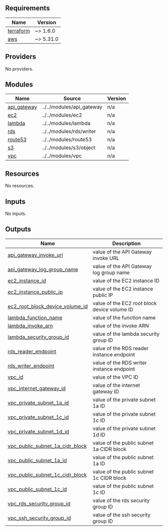 <!-- BEGIN_TF_DOCS -->
## Requirements

| Name | Version |
|------|---------|
| <a name="requirement_terraform"></a> [terraform](#requirement\_terraform) | ~> 1.6.0 |
| <a name="requirement_aws"></a> [aws](#requirement\_aws) | ~> 5.31.0 |

## Providers

No providers.

## Modules

| Name | Source | Version |
|------|--------|---------|
| <a name="module_api_gateway"></a> [api\_gateway](#module\_api\_gateway) | ../../modules/api_gateway | n/a |
| <a name="module_ec2"></a> [ec2](#module\_ec2) | ../../modules/ec2 | n/a |
| <a name="module_lambda"></a> [lambda](#module\_lambda) | ../../modules/lambda | n/a |
| <a name="module_rds"></a> [rds](#module\_rds) | ../../modules/rds/writer | n/a |
| <a name="module_route53"></a> [route53](#module\_route53) | ../../modules/route53 | n/a |
| <a name="module_s3"></a> [s3](#module\_s3) | ../../modules/s3/object | n/a |
| <a name="module_vpc"></a> [vpc](#module\_vpc) | ../../modules/vpc | n/a |

## Resources

No resources.

## Inputs

No inputs.

## Outputs

| Name | Description |
|------|-------------|
| <a name="output_api_gateway_invoke_url"></a> [api\_gateway\_invoke\_url](#output\_api\_gateway\_invoke\_url) | value of the API Gateway invoke URL |
| <a name="output_api_gateway_log_group_name"></a> [api\_gateway\_log\_group\_name](#output\_api\_gateway\_log\_group\_name) | value of the API Gateway log group name |
| <a name="output_ec2_instance_id"></a> [ec2\_instance\_id](#output\_ec2\_instance\_id) | value of the EC2 instance ID |
| <a name="output_ec2_instance_public_ip"></a> [ec2\_instance\_public\_ip](#output\_ec2\_instance\_public\_ip) | value of the EC2 instance public IP |
| <a name="output_ec2_root_block_device_volume_id"></a> [ec2\_root\_block\_device\_volume\_id](#output\_ec2\_root\_block\_device\_volume\_id) | value of the EC2 root block device volume ID |
| <a name="output_lambda_function_name"></a> [lambda\_function\_name](#output\_lambda\_function\_name) | value of the function name |
| <a name="output_lambda_invoke_arn"></a> [lambda\_invoke\_arn](#output\_lambda\_invoke\_arn) | value of the invoke ARN |
| <a name="output_lambda_security_group_id"></a> [lambda\_security\_group\_id](#output\_lambda\_security\_group\_id) | value of the lambda security group ID |
| <a name="output_rds_reader_endpoint"></a> [rds\_reader\_endpoint](#output\_rds\_reader\_endpoint) | value of the RDS reader instance endpoint |
| <a name="output_rds_writer_endpoint"></a> [rds\_writer\_endpoint](#output\_rds\_writer\_endpoint) | value of the RDS writer instance endpoint |
| <a name="output_vpc_id"></a> [vpc\_id](#output\_vpc\_id) | value of the VPC ID |
| <a name="output_vpc_internet_gateway_id"></a> [vpc\_internet\_gateway\_id](#output\_vpc\_internet\_gateway\_id) | value of the internet gateway ID |
| <a name="output_vpc_private_subnet_1a_id"></a> [vpc\_private\_subnet\_1a\_id](#output\_vpc\_private\_subnet\_1a\_id) | value of the private subnet 1a ID |
| <a name="output_vpc_private_subnet_1c_id"></a> [vpc\_private\_subnet\_1c\_id](#output\_vpc\_private\_subnet\_1c\_id) | value of the private subnet 1c ID |
| <a name="output_vpc_private_subnet_1d_id"></a> [vpc\_private\_subnet\_1d\_id](#output\_vpc\_private\_subnet\_1d\_id) | value of the private subnet 1d ID |
| <a name="output_vpc_public_subnet_1a_cidr_block"></a> [vpc\_public\_subnet\_1a\_cidr\_block](#output\_vpc\_public\_subnet\_1a\_cidr\_block) | value of the public subnet 1a CIDR block |
| <a name="output_vpc_public_subnet_1a_id"></a> [vpc\_public\_subnet\_1a\_id](#output\_vpc\_public\_subnet\_1a\_id) | value of the public subnet 1a ID |
| <a name="output_vpc_public_subnet_1c_cidr_block"></a> [vpc\_public\_subnet\_1c\_cidr\_block](#output\_vpc\_public\_subnet\_1c\_cidr\_block) | value of the public subnet 1c CIDR block |
| <a name="output_vpc_public_subnet_1c_id"></a> [vpc\_public\_subnet\_1c\_id](#output\_vpc\_public\_subnet\_1c\_id) | value of the public subnet 1c ID |
| <a name="output_vpc_rds_security_group_id"></a> [vpc\_rds\_security\_group\_id](#output\_vpc\_rds\_security\_group\_id) | value of the rds security group ID |
| <a name="output_vpc_ssh_security_group_id"></a> [vpc\_ssh\_security\_group\_id](#output\_vpc\_ssh\_security\_group\_id) | value of the ssh security group ID |
<!-- END_TF_DOCS -->